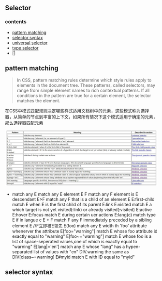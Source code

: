 ## Selector
### contents
- [pattern matching](#chapter1)
- [selector syntax](#chapter2)
- [universal selector](#chapter3)
- [type selector](#chapter4)
- []

## <div id='chapter1'>pattern matching</div>
> In CSS, pattern matching rules determine which style rules apply to elements in the document tree. These patterns, called selectors, may range from simple element names to rich contextual patterns. If all conditions in the pattern are true for a certain element, the selector matches the element.  

在CSS中模式匹配规则决定哪些样式适用文档树中的元素，这些模式称为选择器，从简单的节点到丰富的上下文，如果所有情况下这个模式适用于确定的元素，那么选择器匹配元素

![pattern](/img/pattern.jpg)
* match any
E match any E element
E F match any F element is E descendant
E>F match any F that is a child of an element E
E:first-child match E when E is the first child of its parent
E:link
E:visited match E a which target is not yet visited(:link) or already visited(:visited)
E:active
E:hover
E:focus match E during certain uer actions
E:lang(c) match type E if in langue c
E + F match F any F immediately preceded by a sibling element E //F立即被E领先
E(foo) match any E width th 'foo' attribute whenerver the attribute
E[foo="warning"] match E whose foo attribute id exactly equal to "warning"
E[foo~="warning"] match E whose foo is a list of space-seperated values,one of which is exactly equal to "warning"
E[lang|='en'] match any E whose "lang" has a hypen-separated list of values with "en"
DIV.warning  the same as DIV[class~=warning]
E#myid match E with ID equal to "myid"

## <div id='chapter2'> selector syntax </div>